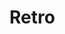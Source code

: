 # Retro
<script src="../../../assets/scripts/alts.js"></script>
<script type="text/javascript">display_alt("retro")</script>
